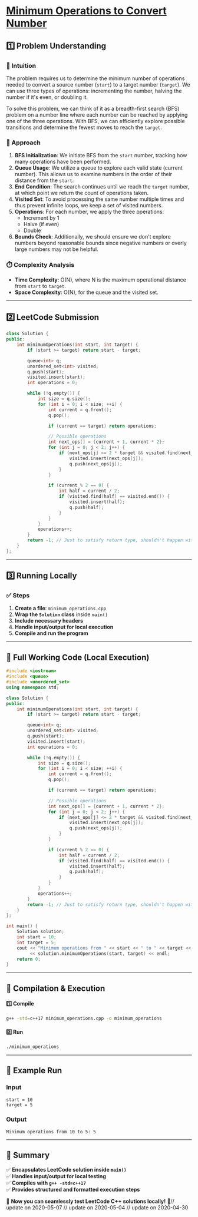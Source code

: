 # **[Minimum Operations to Convert Number](https://leetcode.com/problems/minimum-operations-to-convert-number/description/)**  

## **1️⃣ Problem Understanding**  
### **📌 Intuition**  
The problem requires us to determine the minimum number of operations needed to convert a source number (`start`) to a target number (`target`). We can use three types of operations: incrementing the number, halving the number if it's even, or doubling it. 

To solve this problem, we can think of it as a breadth-first search (BFS) problem on a number line where each number can be reached by applying one of the three operations. With BFS, we can efficiently explore possible transitions and determine the fewest moves to reach the `target`.

### **🚀 Approach**  
1. **BFS Initialization**: We initiate BFS from the `start` number, tracking how many operations have been performed.
2. **Queue Usage**: We utilize a queue to explore each valid state (current number). This allows us to examine numbers in the order of their distance from the `start`.
3. **End Condition**: The search continues until we reach the `target` number, at which point we return the count of operations taken.
4. **Visited Set**: To avoid processing the same number multiple times and thus prevent infinite loops, we keep a set of visited numbers.
5. **Operations**: For each number, we apply the three operations:
   - Increment by 1
   - Halve (if even)
   - Double
6. **Bounds Check**: Additionally, we should ensure we don't explore numbers beyond reasonable bounds since negative numbers or overly large numbers may not be helpful.

### **⏱️ Complexity Analysis**  
- **Time Complexity**: O(N), where N is the maximum operational distance from `start` to `target`.
- **Space Complexity**: O(N), for the queue and the visited set.

---  

## **2️⃣ LeetCode Submission**  
```cpp
class Solution {
public:
    int minimumOperations(int start, int target) {
        if (start >= target) return start - target;

        queue<int> q;
        unordered_set<int> visited;
        q.push(start);
        visited.insert(start);
        int operations = 0;

        while (!q.empty()) {
            int size = q.size();
            for (int i = 0; i < size; ++i) {
                int current = q.front();
                q.pop();

                if (current == target) return operations;

                // Possible operations
                int next_ops[] = {current + 1, current * 2};
                for (int j = 0; j < 2; j++) {
                    if (next_ops[j] <= 2 * target && visited.find(next_ops[j]) == visited.end()) {
                        visited.insert(next_ops[j]);
                        q.push(next_ops[j]);
                    }
                }

                if (current % 2 == 0) {
                    int half = current / 2;
                    if (visited.find(half) == visited.end()) {
                        visited.insert(half);
                        q.push(half);
                    }
                }
            }
            operations++;
        }
        return -1; // Just to satisfy return type, shouldn't happen with valid input
    }
};  
```  

---  

## **3️⃣ Running Locally**  
### **✅ Steps**  
1. **Create a file**: `minimum_operations.cpp`  
2. **Wrap the `Solution` class** inside `main()`  
3. **Include necessary headers**  
4. **Handle input/output for local execution**  
5. **Compile and run the program**  

---  

## **📝 Full Working Code (Local Execution)**  
```cpp
#include <iostream>
#include <queue>
#include <unordered_set>
using namespace std;

class Solution {
public:
    int minimumOperations(int start, int target) {
        if (start >= target) return start - target;

        queue<int> q;
        unordered_set<int> visited;
        q.push(start);
        visited.insert(start);
        int operations = 0;

        while (!q.empty()) {
            int size = q.size();
            for (int i = 0; i < size; ++i) {
                int current = q.front();
                q.pop();

                if (current == target) return operations;

                // Possible operations
                int next_ops[] = {current + 1, current * 2};
                for (int j = 0; j < 2; j++) {
                    if (next_ops[j] <= 2 * target && visited.find(next_ops[j]) == visited.end()) {
                        visited.insert(next_ops[j]);
                        q.push(next_ops[j]);
                    }
                }

                if (current % 2 == 0) {
                    int half = current / 2;
                    if (visited.find(half) == visited.end()) {
                        visited.insert(half);
                        q.push(half);
                    }
                }
            }
            operations++;
        }
        return -1; // Just to satisfy return type, shouldn't happen with valid input
    }
};

int main() {
    Solution solution;
    int start = 10;
    int target = 5;
    cout << "Minimum operations from " << start << " to " << target << ": " 
         << solution.minimumOperations(start, target) << endl;
    return 0;
}
```  

---  

## **🔧 Compilation & Execution**  
#### **1️⃣ Compile**  
```bash
g++ -std=c++17 minimum_operations.cpp -o minimum_operations
```  

#### **2️⃣ Run**  
```bash
./minimum_operations
```  

---  

## **🎯 Example Run**  
### **Input**  
```
start = 10
target = 5
```  
### **Output**  
```
Minimum operations from 10 to 5: 5
```  

---  

## **📌 Summary**  
✅ **Encapsulates LeetCode solution inside `main()`**  
✅ **Handles input/output for local testing**  
✅ **Compiles with `g++ -std=c++17`**  
✅ **Provides structured and formatted execution steps**  

🚀 **Now you can seamlessly test LeetCode C++ solutions locally!** 🚀// update on 2020-05-07
// update on 2020-05-04
// update on 2020-04-30
